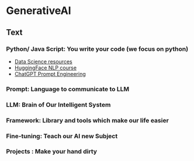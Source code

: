 # GenerativeAI

## Text
### Python/ Java Script: You write your code (we focus on python)

- [Data Science resources](https://github.com/thepradip/Path-to-become-Data-Scientist)
- [HuggingFace NLP course](https://huggingface.co/learn/nlp-course/chapter1/1)
- [ChatGPT Prompt Engineering](https://learn.deeplearning.ai/chatgpt-prompt-eng/lesson/1/introduction?_gl=1*1dNDU4MjY4NC4zLjAuMTY5NDU4MjY4OS41NS4wLjA.)

### Prompt: Language to communicate to LLM

### LLM: Brain of  Our Intelligent System

### Framework: Library and tools which  make our life easier

### Fine-tuning: Teach our AI new Subject

### Projects : Make your hand dirty

